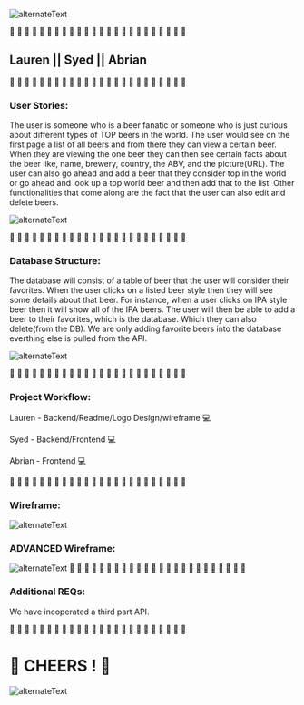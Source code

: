 ![alternateText](https://i.imgur.com/0qBLJA9.jpg)

🍻 🍻 🍻 🍻 🍻 🍻 🍻 🍻 🍻 🍻 🍻 🍻 🍻 🍻 🍻 🍻 🍻 🍻 🍻 🍻 🍻 🍻 🍻 🍻
## Lauren || Syed || Abrian
🍻 🍻 🍻 🍻 🍻 🍻 🍻 🍻 🍻 🍻 🍻 🍻 🍻 🍻 🍻 🍻 🍻 🍻 🍻 🍻 🍻 🍻 🍻 🍻

### User Stories:

The user is someone who is a beer fanatic or someone who is just curious about different types of TOP beers in the world. The user would see on the first page a list of all beers and from there they can view a certain beer. When they are viewing the one beer they can then see certain facts about the beer like, name, brewery, country, the ABV, and the picture(URL). The user can also go ahead and add a beer that they consider top in the world or go ahead and look up a top world beer and then add that to the list. Other functionalities that come along are the fact that the user can also edit and delete beers.

![alternateText](https://i.imgur.com/p0AIdMX.jpg)

🍻 🍻 🍻 🍻 🍻 🍻 🍻 🍻 🍻 🍻 🍻 🍻 🍻 🍻 🍻 🍻 🍻 🍻 🍻 🍻 🍻 🍻 🍻 🍻

### Database Structure:

The database will consist of a table of beer that the user will consider their favorites. When the user clicks on a listed beer style then they will see some details about that beer. For instance, when a user clicks on IPA style beer then it will show all of the IPA beers. The user will then be able to add a beer to their favorites, which is the database. Which they can also delete(from the DB). We are only adding favorite beers into the database everthing else is pulled from the API.

![alternateText](https://i.imgur.com/u5qkRdf.gif)


🍻 🍻 🍻 🍻 🍻 🍻 🍻 🍻 🍻 🍻 🍻 🍻 🍻 🍻 🍻 🍻 🍻 🍻 🍻 🍻 🍻 🍻 🍻 🍻

### Project Workflow: 

Lauren - Backend/Readme/Logo Design/wireframe 💻

Syed - Backend/Frontend 💻

Abrian - Frontend 💻

🍻 🍻 🍻 🍻 🍻 🍻 🍻 🍻 🍻 🍻 🍻 🍻 🍻 🍻 🍻 🍻 🍻 🍻 🍻 🍻 🍻 🍻 🍻 🍻

### Wireframe: 
![alternateText](https://i.imgur.com/4nQ6aLH.png)



### ADVANCED Wireframe: 
![alternateText](https://i.imgur.com/Wg8n8yJ.png)
🍻 🍻 🍻 🍻 🍻 🍻 🍻 🍻 🍻 🍻 🍻 🍻 🍻 🍻 🍻 🍻 🍻 🍻 🍻 🍻 🍻 🍻 🍻 🍻

### Additional REQs:

We have incoperated a third part API.

🍻 🍻 🍻 🍻 🍻 🍻 🍻 🍻 🍻 🍻 🍻 🍻 🍻 🍻 🍻 🍻 🍻 🍻 🍻 🍻 🍻 🍻 🍻 🍻

# 🍻 CHEERS ! 🍻
![alternateText](https://i.imgur.com/IDQbMlH.jpg)
